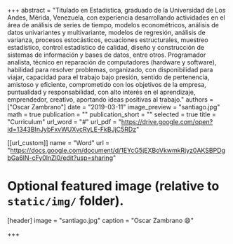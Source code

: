 +++
abstract = "Titulado en Estadística, graduado de la Universidad de Los Andes, Mérida, Venezuela, con experiencia desarrollando actividades en el área de análisis de series de tiempo, modelos econométricos, análisis de datos univariantes y multivariante, modelos de regresión, análisis de varianza, procesos estocásticos, ecuaciones estructurales, muestreo estadístico, control estadístico de calidad, diseño y construcción de sistemas de información y bases de datos, entre otros. Programador analista, técnico en reparación de computadores (hardware y software), habilidad para resolver problemas, organizado, con disponibilidad para viajar, capacidad para el trabajo bajo presión, sentido de pertenencia, amistoso y eficiente, comprometido con los objetivos de la empresa, puntualidad y  responsabilidad, con alto interés en el aprendizaje, emprendedor, creativo, aportando ideas positivas al trabajo."
authors = ["Oscar Zambrano"]
date = "2019-03-11"
image_preview = "santiago.jpg"
math = true
publication = ""
publication_short = ""
selected = true
title = "Curriculum"
url_word = "#"
url_pdf = "https://drive.google.com/open?id=1343BInJybFxvWUXvcRyLE-FkBJjC5RDz"

[[url_custom]]
name = "Word"
url = "https://docs.google.com/document/d/1EYcG5jEXBoVkwmkRjyz0AKSBPDgbGa6lN-cFy0lnZl0/edit?usp=sharing"

# Optional featured image (relative to `static/img/` folder).
[header]
image = "santiago.jpg"
caption = "Oscar Zambrano :smile:"

+++



